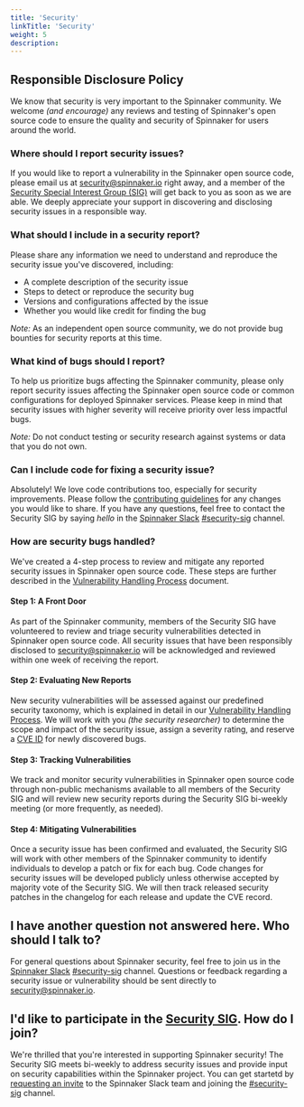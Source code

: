```yaml
---
title: 'Security'
linkTitle: 'Security'
weight: 5
description:
---
```


## Responsible Disclosure Policy

We know that security is very important to the Spinnaker community. We welcome _(and encourage)_ any reviews and testing of Spinnaker's open source code to ensure the quality and security of Spinnaker for users around the world.

### Where should I report security issues?

If you would like to report a vulnerability in the Spinnaker open source code, please email us at [security@spinnaker.io](mailto:security@spinnaker.io) right away, and a member of the [Security Special Interest Group (SIG)](https://github.com/spinnaker/governance/tree/master/sig-security) will get back to you as soon as we are able. We deeply appreciate your support in discovering and disclosing security issues in a responsible way.

### What should I include in a security report?

Please share any information we need to understand and reproduce the security issue you've discovered, including:

- A complete description of the security issue
- Steps to detect or reproduce the security bug
- Versions and configurations affected by the issue
- Whether you would like credit for finding the bug

_Note:_ As an independent open source community, we do not provide bug bounties for security reports at this time.

### What kind of bugs should I report?

To help us prioritize bugs affecting the Spinnaker community, please only report security issues affecting the Spinnaker open source code or common configurations for deployed Spinnaker services. Please keep in mind that security issues with higher severity will receive priority over less impactful bugs.

_Note:_ Do not conduct testing or security research against systems or data that you do not own.

### Can I include code for fixing a security issue?

Absolutely! We love code contributions too, especially for security improvements. Please follow the [contributing guidelines](https://spinnaker.io/community/contributing/submitting/) for any changes you would like to share. If you have any questions, feel free to contact the Security SIG by saying _hello_ in the [Spinnaker Slack](http://join.spinnaker.io) [#security-sig](https://spinnakerteam.slack.com/archives/CFN8F5UR2) channel.

### How are security bugs handled?

We've created a 4-step process to review and mitigate any reported security issues in Spinnaker open source code. These steps are further described in the [Vulnerability Handling Process](https://docs.google.com/document/d/1dCJ17v2K-lEVBTEGsgS4xnuOZo30Ufd3gSoYrG6XZfA) document.

#### Step 1: A Front Door

As part of the Spinnaker community, members of the Security SIG have volunteered to review and triage security vulnerabilities detected in Spinnaker open source code. All security issues that have been responsibly disclosed to [security@spinnaker.io](mailto:security@spinnaker.io) will be acknowledged and reviewed within one week of receiving the report.

#### Step 2: Evaluating New Reports

New security vulnerabilities will be assessed against our predefined security taxonomy, which is explained in detail in our [Vulnerability Handling Process](https://docs.google.com/document/d/1dCJ17v2K-lEVBTEGsgS4xnuOZo30Ufd3gSoYrG6XZfA). We will work with you _(the security researcher)_ to determine the scope and impact of the security issue, assign a severity rating, and reserve a [CVE ID](https://cve.mitre.org/cve/identifiers/) for newly discovered bugs.

#### Step 3: Tracking Vulnerabilities

We track and monitor security vulnerabilities in Spinnaker open source code through non-public mechanisms available to all members of the Security SIG and will review new security reports during the Security SIG bi-weekly meeting (or more frequently, as needed).

#### Step 4: Mitigating Vulnerabilities

Once a security issue has been confirmed and evaluated, the Security SIG will work with other members of the Spinnaker community to identify individuals to develop a patch or fix for each bug. Code changes for security issues will be developed publicly unless otherwise accepted by majority vote of the Security SIG. We will then track released security patches in the changelog for each release and update the CVE record.

## I have another question not answered here. Who should I talk to?

For general questions about Spinnaker security, feel free to join us in the [Spinnaker Slack](http://join.spinnaker.io) [#security-sig](https://spinnakerteam.slack.com/archives/CFN8F5UR2) channel. Questions or feedback regarding a security issue or vulnerability should be sent directly to [security@spinnaker.io](mailto:security@spinnaker.io).

## I'd like to participate in the [Security SIG](https://github.com/spinnaker/governance/tree/master/sig-security). How do I join?

We're thrilled that you're interested in supporting Spinnaker security! The Security SIG meets bi-weekly to address security issues and provide input on security capabilities within the Spinnaker project. You can get startetd by [requesting an invite](http://join.spinnaker.io) to the Spinnaker Slack team and joining the [#security-sig](https://spinnakerteam.slack.com/archives/CFN8F5UR2) channel.
